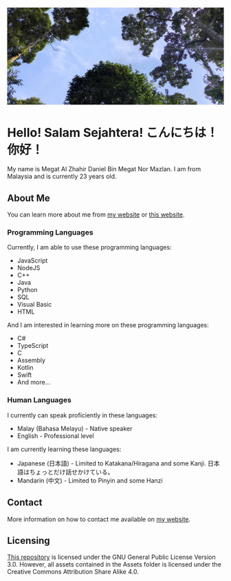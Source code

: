 ![Picture of a tropical forest in Perak](/assets/static/images/forest.jpg "A picture I took in 2021")

# Hello! Salam Sejahtera! こんにちは！ 你好！
My name is Megat Al Zhahir Daniel Bin Megat Nor Mazlan. I am from Malaysia and is currently 23 years old.

## About Me
You can learn more about me from [my website](https://alz.moe/about "About Me - alzhahir.com") or [this website](https://about.alzhahir.com "About Me - about.alzhahir.com").

### Programming Languages
Currently, I am able to use these programming languages:

- JavaScript
- NodeJS
- C++
- Java
- Python
- SQL
- Visual Basic
- HTML

And I am interested in learning more on these programming languages:

- C#
- TypeScript
- C
- Assembly
- Kotlin
- Swift
- And more...

### Human Languages
I currently can speak proficiently in these languages:

- Malay (Bahasa Melayu) - Native speaker
- English - Professional level

I am currently learning these languages:
- Japanese (日本語) - Limited to Katakana/Hiragana and some Kanji. 日本語はちょっとだけ話せかけている。
- Mandarin (中文) - Limited to Pinyin and some Hanzi

## Contact
More information on how to contact me available on [my website](https://alz.moe/contact "Contact Megat - alzhahir.com").

## Licensing
[This repository](https://github.com/alzhahir/alzhahir) is licensed under the GNU General Public License Version 3.0. However, all assets contained in the Assets folder is licensed under the Creative Commons Attribution Share Alike 4.0.
